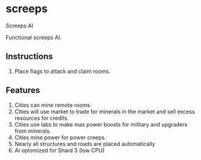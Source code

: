 # screeps
Screeps AI

Functional screeps AI.

## Instructions
1. Place flags to attack and claim rooms.


## Features
1. Cities can mine remote rooms.
1. Cities will use market to trade for minerals in the market and sell excess resources for credits.
1. Cities use labs to make max power boosts for military and upgraders from minerals.
1. Cities mine power for power creeps.
1. Nearly all structures and roads are placed automatically
1. AI optomized for Shard 3 (low CPU)
